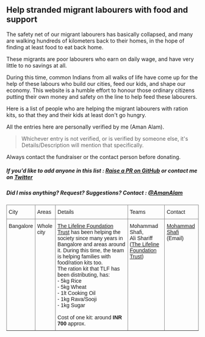 ## Help stranded migrant labourers with food and support

The safety net of our migrant labourers has basically collapsed, and many are walking hundreds of kilometers 
back to their homes, in the hope of finding at least food to eat back home. 

These migrants are poor labourers who earn on daily wage, and have very little to no savings at all.

During this time, common Indians from all walks of life have come up for the help of these labours who build our 
cities, feed our kids, and shape our economy. This website is a humble effort to honour
those ordinary citizens putting their own money and safety on the line to help feed these labourers.

Here is a list of people who are helping the migrant labourers with ration kits, so that they and their kids at least don't go hungry.

All the entries here are personally verified by me (Aman Alam).

> Whichever entry is not verified, or is verified by someone else, it's Details/Description will mention that specifically.

Always contact the fundraiser or the contact person before donating.

##### If you'd like to add anyone in this list : <a href="https://github.com/Sheikh-Aman/IndiaWithMigrants/blob/master/index.md" target="_blank" rel="noopener noreferrer">Raise a PR on GitHub</a> or contact me on <a href="https://twitter.com/AmanAlam" target="_blank" rel="noopener noreferrer">Twitter</a>

##### Did I miss anything? Request? Suggestions? Contact : <a href="https://twitter.com/AmanAlam" target="_blank" rel="noopener noreferrer">@AmanAlam</a>

<!-- Style Info -->
<style type="text/css">
.tg  {border-collapse:collapse;border-spacing:0;}
.tg td{border-color:black;border-style:solid;border-width:1px;font-family:Arial, sans-serif;font-size:14px;
  overflow:hidden;padding:10px 5px;word-break:normal;}
.tg th{border-color:black;border-style:solid;border-width:1px;font-family:Arial, sans-serif;font-size:14px;
  font-weight:normal;overflow:hidden;padding:10px 5px;word-break:normal;}
.tg .tg-0pky{border-color:inherit;text-align:left;vertical-align:top}
</style>


<table class="tg">
<thead>
  <tr>
    <th class="tg-0pky">City</th>
    <th class="tg-0pky">Areas</th>
    <th class="tg-0pky">Details</th>
    <th class="tg-0pky">Teams</th>
    <th class="tg-0pky">Contact</th>
  </tr>
</thead>
<tbody>
<!-- ------------ Lifeline Foundation ------------ -->
  <tr>
    <td class="tg-0pky">Bangalore<br></td>
    <td class="tg-0pky">Whole city</td>
    <td class="tg-0pky"><a href="https://www.lifelinetrust.in/" target="_blank" rel="noopener noreferrer">The Lifeline Foundation Trust</a> has been helping the society since many years in Bangalore and areas around it. During this time, the team is helping families with food/ration kits too.<br/> The ration kit that TLF has been distributing, has:<br/>
    - 5kg Rice <br/>
    - 5kg Wheat <br/>
    - 1lt Cooking Oil <br/>
    - 1kg Rava/Sooji <br/>
    - 1kg Sugar <br/> <br/>
    Cost of one kit: around <strong>INR 700</strong> approx. </td>
    <td class="tg-0pky">Mohammad Shafi, <br/>
    Ali Shariff<br/>
    (<a href="https://www.lifelinetrust.in/" target="_blank" rel="noopener noreferrer">The Lifeline Foundation Trust</a>)</td>
    <td class="tg-0pky"><a href="mailto:https://www.example.com/" target="_blank" rel="noopener noreferrer">Mohammad Shafi</a><br/>(Email)</td>
  </tr>
  <!--<tr>
    <td class="tg-0pky"></td>
    <td class="tg-0pky"></td>
    <td class="tg-0pky"></td>
    <td class="tg-0pky"></td>
    <td class="tg-0pky"></td>
  </tr>
  <tr>
    <td class="tg-0pky"></td>
    <td class="tg-0pky"></td>
    <td class="tg-0pky"></td>
    <td class="tg-0pky"></td>
    <td class="tg-0pky"></td>
  </tr>-->
</tbody>
</table>
